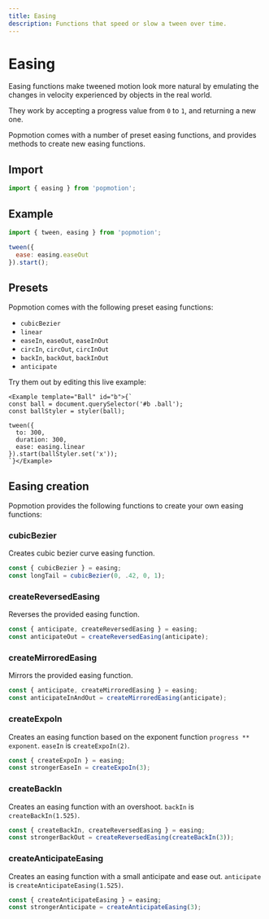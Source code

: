 ```yaml
---
title: Easing
description: Functions that speed or slow a tween over time.
---
```


# Easing

Easing functions make tweened motion look more natural by emulating the changes in velocity experienced by objects in the real world.

They work by accepting a progress value from `0` to `1`, and returning a new one.

Popmotion comes with a number of preset easing functions, and provides methods to create new easing functions.

<TOC />

## Import

```javascript
import { easing } from 'popmotion';
```

## Example

```javascript
import { tween, easing } from 'popmotion';

tween({
  ease: easing.easeOut
}).start();
```

## Presets

Popmotion comes with the following preset easing functions:

- `cubicBezier`
- `linear`
- `easeIn`, `easeOut`, `easeInOut`
- `circIn`, `circOut`, `circInOut`
- `backIn`, `backOut`, `backInOut`
- `anticipate`

Try them out by editing this live example:

```marksy
<Example template="Ball" id="b">{`
const ball = document.querySelector('#b .ball');
const ballStyler = styler(ball);

tween({
  to: 300,
  duration: 300,
  ease: easing.linear
}).start(ballStyler.set('x'));
`}</Example>
```

## Easing creation

Popmotion provides the following functions to create your own easing functions:

### cubicBezier
Creates cubic bezier curve easing function.

```javascript
const { cubicBezier } = easing;
const longTail = cubicBezier(0, .42, 0, 1);
```

### createReversedEasing
Reverses the provided easing function.

```javascript
const { anticipate, createReversedEasing } = easing;
const anticipateOut = createReversedEasing(anticipate);
```

### createMirroredEasing
Mirrors the provided easing function.

```javascript
const { anticipate, createMirroredEasing } = easing;
const anticipateInAndOut = createMirroredEasing(anticipate);
```

### createExpoIn
Creates an easing function based on the exponent function `progress ** exponent`. `easeIn` is `createExpoIn(2)`.

```javascript
const { createExpoIn } = easing;
const strongerEaseIn = createExpoIn(3);
```

### createBackIn
Creates an easing function with an overshoot. `backIn` is `createBackIn(1.525)`.

```javascript
const { createBackIn, createReversedEasing } = easing;
const strongerBackOut = createReversedEasing(createBackIn(3));
```

### createAnticipateEasing
Creates an easing function with a small anticipate and ease out. `anticipate` is `createAnticipateEasing(1.525)`.

```javascript
const { createAnticipateEasing } = easing;
const strongerAnticipate = createAnticipateEasing(3);
```
